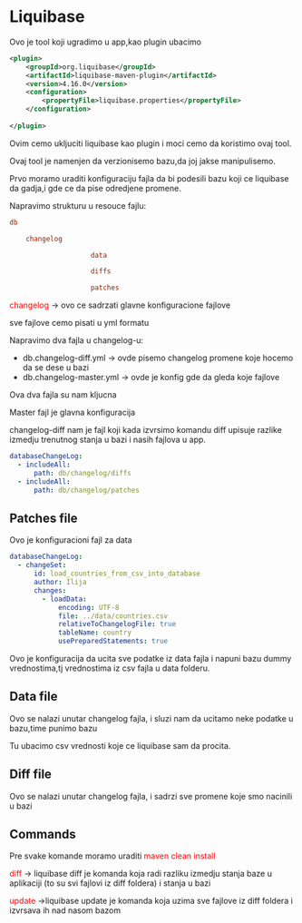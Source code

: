 # Liquibase

Ovo je tool koji ugradimo u app,kao plugin ubacimo 

```xml
<plugin>
    <groupId>org.liquibase</groupId>
    <artifactId>liquibase-maven-plugin</artifactId>
    <version>4.16.0</version>
    <configuration>
        <propertyFile>liquibase.properties</propertyFile>
    </configuration>
    
</plugin>
```

Ovim cemo ukljuciti liquibase kao plugin i moci cemo da koristimo ovaj tool.

Ovaj tool je namenjen da verzionisemo bazu,da joj jakse manipulisemo.

Prvo moramo uraditi konfiguraciju fajla da bi podesili bazu koji ce liquibase da gadja,i gde ce da pise odredjene promene.

Napravimo strukturu u resouce fajlu:

```ini
db

	changelog

					data

					diffs

					patches
```



<span style="color:red">changelog</span> -> ovo ce sadrzati glavne konfiguracione fajlove

sve fajlove cemo pisati u yml formatu

Napravimo dva fajla u changelog-u:

- db.changelog-diff.yml -> ovde pisemo changelog promene koje hocemo da se dese u bazi
- db.changelog-master.yml -> ovde je konfig gde da gleda koje fajlove

Ova dva fajla su nam kljucna

Master fajl je glavna konfiguracija

changelog-diff nam je fajl koji kada izvrsimo komandu diff upisuje razlike izmedju trenutnog stanja u bazi i nasih fajlova u app.

```yaml
databaseChangeLog:
  - includeAll:
      path: db/changelog/diffs
  - includeAll:
      path: db/changelog/patches
```

## Patches file

Ovo je konfiguracioni fajl za data

```yaml
databaseChangeLog:
  - changeSet:
      id: load_countries_from_csv_into_database
      author: Ilija
      changes:
        - loadData:
            encoding: UTF-8
            file: ../data/countries.csv
            relativeToChangelogFile: true
            tableName: country
            usePreparedStatements: true
```

Ovo je konfiguracija da ucita sve podatke iz data fajla i napuni bazu dummy vrednostima,tj vrednostima iz csv fajla u data folderu.

## Data file

 Ovo se nalazi unutar changelog fajla, i sluzi nam da ucitamo neke podatke u bazu,time punimo bazu

Tu ubacimo csv vrednosti koje ce liquibase sam da procita.

## Diff file

Ovo se nalazi unutar changelog fajla, i sadrzi sve promene koje smo nacinili u bazi

## Commands

Pre svake komande moramo uraditi <span style="color:red">maven clean install</span>

 <span style="color:red">diff</span> -> liquibase diff je komanda koja radi razliku izmedju stanja baze u aplikaciji (to su svi fajlovi iz diff foldera) i stanja u bazi

 <span style="color:red">update</span> ->liquibase update je komanda koja uzima sve fajlove iz diff foldera i izvrsava ih nad nasom bazom

